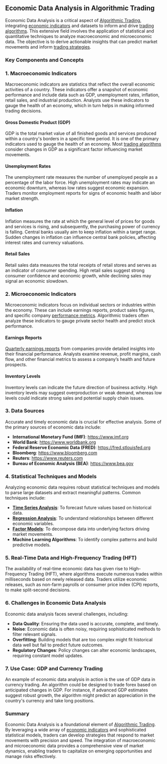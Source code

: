 ## Economic Data Analysis in Algorithmic Trading

Economic Data Analysis is a critical aspect of [Algorithmic Trading](../a/algorithmic_trading.md), integrating [economic indicators](../e/economic_indicators.md) and datasets to inform and drive [trading algorithms](../t/trading_algorithms.md). This extensive field involves the application of statistical and quantitative techniques to analyze macroeconomic and microeconomic data. The objective is to derive actionable insights that can predict market movements and inform [trading strategies](../t/trading_strategies.md).

### Key Components and Concepts

### 1. Macroeconomic Indicators

Macroeconomic indicators are statistics that reflect the overall economic activities of a country. These indicators offer a snapshot of economic performance and include data such as GDP, unemployment rates, inflation, retail sales, and industrial production. Analysts use these indicators to gauge the health of an economy, which in turn helps in making informed trading decisions.

#### Gross Domestic Product (GDP)
GDP is the total market value of all finished goods and services produced within a country's borders in a specific time period. It is one of the primary indicators used to gauge the health of an economy. Most [trading algorithms](../t/trading_algorithms.md) consider changes in GDP as a significant factor influencing market movements.

#### Unemployment Rates
The unemployment rate measures the number of unemployed people as a percentage of the labor force. High unemployment rates may indicate an economic downturn, whereas low rates suggest economic expansion. Traders monitor employment reports for signs of economic health and labor market strength.

#### Inflation
Inflation measures the rate at which the general level of prices for goods and services is rising, and subsequently, the purchasing power of currency is falling. Central banks usually aim to keep inflation within a target range. Sudden changes in inflation can influence central bank policies, affecting interest rates and currency valuations.

#### Retail Sales
Retail sales data measures the total receipts of retail stores and serves as an indicator of consumer spending. High retail sales suggest strong consumer confidence and economic growth, while declining sales may signal an economic slowdown.

### 2. Microeconomic Indicators

Microeconomic indicators focus on individual sectors or industries within the economy. These can include earnings reports, product sales figures, and specific company [performance metrics](../p/performance_metrics.md). Algorithmic traders often analyze these indicators to gauge private sector health and predict stock performance.

#### Earnings Reports
[Quarterly earnings reports](../q/quarterly_earnings_reports.md) from companies provide detailed insights into their financial performance. Analysts examine revenue, profit margins, cash flow, and other financial metrics to assess a company’s health and future prospects.

#### Inventory Levels
Inventory levels can indicate the future direction of business activity. High inventory levels may suggest overproduction or weak demand, whereas low levels could indicate strong sales and potential supply chain issues.

### 3. Data Sources

Accurate and timely economic data is crucial for effective analysis. Some of the primary sources of economic data include:

- **International Monetary Fund (IMF)**: https://www.imf.org
- **World Bank**: https://www.worldbank.org
- **Federal Reserve Economic Data (FRED)**: https://fred.stlouisfed.org
- **Bloomberg**: https://www.bloomberg.com
- **Reuters**: https://www.reuters.com
- **Bureau of Economic Analysis (BEA)**: https://www.bea.gov

### 4. Statistical Techniques and Models

Analyzing economic data requires robust statistical techniques and models to parse large datasets and extract meaningful patterns. Common techniques include:

- **[Time Series Analysis](../t/time_series_analysis.md)**: To forecast future values based on historical data.
- **[Regression Analysis](../r/regression_analysis.md)**: To understand relationships between different economic variables.
- **[Factor Models](../f/factor_models.md)**: To decompose data into underlying factors driving market movements.
- **Machine Learning Algorithms**: To identify complex patterns and build predictive models.

### 5. Real-Time Data and High-Frequency Trading (HFT)

The availability of real-time economic data has given rise to High-Frequency Trading (HFT), where algorithms execute numerous trades within milliseconds based on newly released data. Traders utilize economic releases, such as non-farm payrolls or consumer price index (CPI) reports, to make split-second decisions.

### 6. Challenges in Economic Data Analysis

Economic data analysis faces several challenges, including:

- **Data Quality**: Ensuring the data used is accurate, complete, and timely.
- **Noise**: Economic data is often noisy, requiring sophisticated methods to filter relevant signals.
- **Overfitting**: Building models that are too complex might fit historical data well but fail to predict future outcomes.
- **Regulatory Changes**: Policy changes can alter economic landscapes, requiring constant model updates.

### 7. Use Case: GDP and Currency Trading 

An example of economic data analysis in action is the use of GDP data in currency trading. An algorithm could be designed to trade forex based on anticipated changes in GDP. For instance, if advanced GDP estimates suggest robust growth, the algorithm might predict an appreciation in the country's currency and take long positions.

### Summary

Economic Data Analysis is a foundational element of [Algorithmic Trading](../a/algorithmic_trading.md). By leveraging a wide array of [economic indicators](../e/economic_indicators.md) and sophisticated statistical models, traders can develop strategies that respond to market movements with precision and speed. The integration of macroeconomic and microeconomic data provides a comprehensive view of market dynamics, enabling traders to capitalize on emerging opportunities and manage risks effectively.
